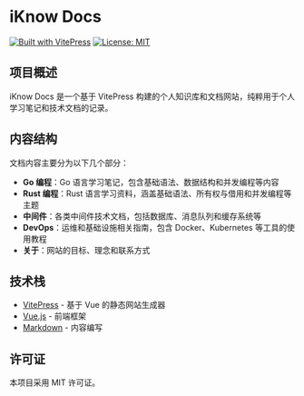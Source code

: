 # iKnow Docs

[![Built with VitePress](https://img.shields.io/badge/Built%20with-VitePress-brightgreen)](https://vitepress.dev/)
[![License: MIT](https://img.shields.io/badge/License-MIT-blue.svg)](https://opensource.org/licenses/MIT)

## 项目概述

iKnow Docs 是一个基于 VitePress 构建的个人知识库和文档网站，纯粹用于个人学习笔记和技术文档的记录。

## 内容结构

文档内容主要分为以下几个部分：

- **Go 编程**：Go 语言学习笔记，包含基础语法、数据结构和并发编程等内容
- **Rust 编程**：Rust 语言学习资料，涵盖基础语法、所有权与借用和并发编程等主题
- **中间件**：各类中间件技术文档，包括数据库、消息队列和缓存系统等
- **DevOps**：运维和基础设施相关指南，包含 Docker、Kubernetes 等工具的使用教程
- **关于**：网站的目标、理念和联系方式

## 技术栈

- [VitePress](https://vitepress.dev/) - 基于 Vue 的静态网站生成器
- [Vue.js](https://vuejs.org/) - 前端框架
- [Markdown](https://markdown-it.github.io/) - 内容编写

## 许可证

本项目采用 MIT 许可证。
